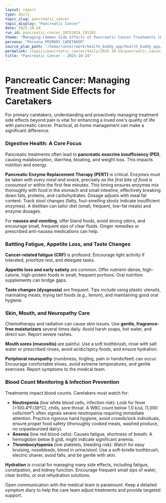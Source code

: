 ```yaml
---
layout: report
type: daily
topic_slug: pancreatic_cancer
topic_display: "Pancreatic Cancer"
date: 2025-10-24
run_id: pancreatic_cancer_20251024_191101
theme: "Managing Common Side Effects of Pancreatic Cancer Treatments (Beyond Pain)"
persona: "Persona.PRIMARY_CARETAKER"
source_plan_path: "/home/runner/work/health_buddy_app/health_buddy_app/.results/pancreatic_cancer/weekly_plan/2025-10-20/plan.json"
permalink: /topics/pancreatic_cancer/daily/2025-10-24/pancreatic_cancer_20251024_191101/
title: "Pancreatic Cancer — 2025-10-24"
---
```


# Pancreatic Cancer: Managing Treatment Side Effects for Caretakers

For primary caretakers, understanding and proactively managing treatment side effects beyond pain is vital for enhancing a loved one's quality of life with pancreatic cancer. Practical, at-home management can make a significant difference.

### Digestive Health: A Core Focus

Pancreatic treatments often lead to **pancreatic exocrine insufficiency (PEI)**, causing malabsorption, diarrhea, bloating, and weight loss. This impacts nutrition and energy.

**Pancreatic Enzyme Replacement Therapy (PERT)** is critical. Enzymes must be taken *with every meal and snack*, precisely *as the first bite of food is consumed* or within the first few minutes. This timing ensures enzymes mix thoroughly with food in the stomach and small intestine, effectively breaking down fats, proteins, and carbohydrates. Dosage adjusts with meal fat content. Track stool changes (fatty, foul-smelling stools indicate insufficient enzymes). A dietitian can tailor diet (small, frequent, low-fat meals) and enzyme dosages.

For **nausea and vomiting**, offer bland foods, avoid strong odors, and encourage small, frequent sips of clear fluids. Ginger remedies or prescribed anti-nausea medications can help.

### Battling Fatigue, Appetite Loss, and Taste Changes

**Cancer-related fatigue (CRF)** is profound. Encourage light activity if tolerated, prioritize rest, and delegate tasks.

**Appetite loss and early satiety** are common. Offer nutrient-dense, high-calorie, high-protein foods in small, frequent portions. Oral nutrition supplements can bridge gaps.

**Taste changes (dysgeusia)** are frequent. Tips include using plastic utensils, marinating meats, trying tart foods (e.g., lemon), and maintaining good oral hygiene.

### Skin, Mouth, and Neuropathy Care

Chemotherapy and radiation can cause skin issues. Use **gentle, fragrance-free moisturizers** several times daily. Avoid harsh soaps, hot water, and direct sun. Report severe rashes.

**Mouth sores (mucositis)** are painful. Use a soft toothbrush, rinse with salt water or prescribed rinses, avoid acidic/spicy foods, and ensure hydration.

**Peripheral neuropathy** (numbness, tingling, pain in hands/feet) can occur. Encourage comfortable shoes, avoid extreme temperatures, and gentle exercises. Report symptoms to the medical team.

### Blood Count Monitoring & Infection Prevention

Treatments impact blood counts. Caretakers must watch for:
*   **Neutropenia** (low white blood cells, infection risk): Look for fever (>100.4°F/38°C), chills, sore throat. A WBC count below 1.0 k/uL (1,000 cells/mm³) often signals severe neutropenia requiring immediate attention. Practice rigorous hand hygiene, avoid crowds/sick individuals, ensure proper food safety (thoroughly cooked meats, washed produce, no unpasteurized dairy).
*   **Anemia** (low red blood cells): Causes fatigue, shortness of breath. A hemoglobin below 8 g/dL might indicate significant anemia.
*   **Thrombocytopenia** (low platelets, bleeding risk): Watch for easy bruising, nosebleeds, blood in urine/stool. Use a soft-bristle toothbrush, electric shaver, avoid falls, and be gentle with skin.

**Hydration** is crucial for managing many side effects, including fatigue, constipation, and kidney function. Encourage frequent small sips of water, clear broths, or oral rehydration solutions.

Open communication with the medical team is paramount. Keep a detailed symptom diary to help the care team adjust treatments and provide targeted support.
